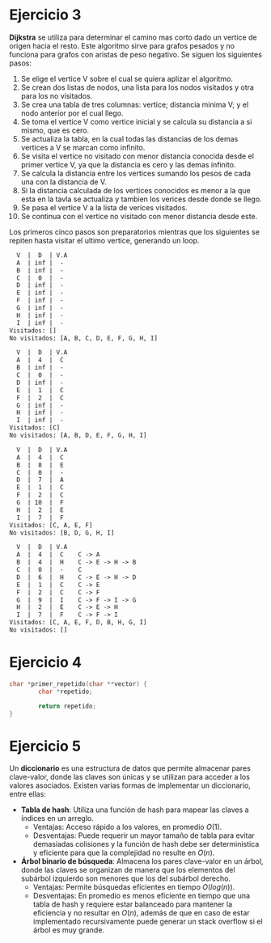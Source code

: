 # Ejercicio 3
**Dijkstra** se utiliza para determinar el camino mas corto dado un vertice de origen hacia el resto. Este algoritmo sirve para grafos pesados y no funciona para grafos con aristas de peso negativo. Se siguen los siguientes pasos:
1. Se elige el vertice V sobre el cual se quiera aplizar el algoritmo.
2. Se crean dos listas de nodos, una lista para los nodos visitados y otra para los no visitados.
3. Se crea una tabla de tres columnas: vertice; distancia minima V; y el nodo anterior por el cual llego.
4. Se toma el vertice V como vertice inicial y se calcula su distancia a si mismo, que es cero.
5. Se actualiza la tabla, en la cual todas las distancias de los demas vertices a V se marcan como infinito.
6. Se visita el vertice no visitado con menor distancia conocida desde el primer vertice V, ya que la distancia es cero y las demas infinito.
7. Se calcula la distancia entre los vertices sumando los pesos de cada una con la distancia de V.
8. Si la distancia calculada de los vertices conocidos es menor a la que esta en la tavla se actualiza y tambien los verices desde donde se llego.
9. Se pasa el vertice V a la lista de verices visitados.
10. Se continua con el vertice no visitado con menor distancia desde este.

Los primeros cinco pasos son preparatorios mientras que los siguientes se repiten hasta visitar el ultimo vertice, generando un loop.

```txt
  V  |  D  | V.A
  A  | inf |  -
  B  | inf |  -
  C  |  0  |  -
  D  | inf |  -
  E  | inf |  -
  F  | inf |  -
  G  | inf |  -
  H  | inf |  -
  I  | inf |  -
Visitados: []
No visitados: [A, B, C, D, E, F, G, H, I]

  V  |  D  | V.A
  A  |  4  |  C
  B  | inf |  -
  C  |  0  |  -
  D  | inf |  -
  E  |  1  |  C
  F  |  2  |  C
  G  | inf |  -
  H  | inf |  -
  I  | inf |  -
Visitados: [C]
No visitados: [A, B, D, E, F, G, H, I]

  V  |  D  | V.A
  A  |  4  |  C
  B  |  8  |  E
  C  |  0  |  -
  D  |  7  |  A
  E  |  1  |  C
  F  |  2  |  C
  G  | 10  |  F
  H  |  2  |  E
  I  |  7  |  F
Visitados: [C, A, E, F]
No visitados: [B, D, G, H, I]

  V  |  D  | V.A
  A  |  4  |  C    C -> A
  B  |  4  |  H    C -> E -> H -> B
  C  |  0  |  -    C
  D  |  6  |  H    C -> E -> H -> D
  E  |  1  |  C    C -> E
  F  |  2  |  C    C -> F
  G  |  9  |  I    C -> F -> I -> G
  H  |  2  |  E    C -> E -> H
  I  |  7  |  F    C -> F -> I
Visitados: [C, A, E, F, D, B, H, G, I]
No visitados: []
```

# Ejercicio 4
```c
char *primer_repetido(char **vector) {
        char *repetido;

        return repetido;
}
```

# Ejercicio 5
Un **diccionario** es una estructura de datos que permite almacenar pares clave-valor, donde las claves son únicas y se utilizan para acceder a los valores asociados. Existen varias formas de implementar un diccionario, entre ellas:
- **Tabla de hash**: Utiliza una función de hash para mapear las claves a índices en un arreglo.
	- Ventajas: Acceso rápido a los valores, en promedio $O(1)$.
	- Desventajas: Puede requerir un mayor tamaño de tabla para evitar demasiadas colisiones y la función de hash debe ser deterministica y eficiente para que la complejidad no resulte en $O(n)$.
- **Árbol binario de búsqueda**: Almacena los pares clave-valor en un árbol, donde las claves se organizan de manera que los elementos del subárbol izquierdo son menores que los del subárbol derecho.
	- Ventajas: Permite búsquedas eficientes en tiempo $O(log(n))$.
	- Desventajas: En promedio es menos eficiente en tiempo que una tabla de hash y requiere estar balanceado para mantener la eficiencia y no resultar en $O(n)$, además de que en caso de estar implementado recursivamente puede generar un stack overflow si el árbol es muy grande.

```c

```